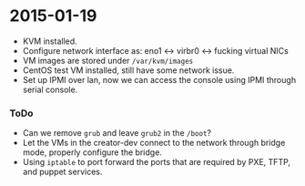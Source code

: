 # 2015-01-19
* KVM installed.
* Configure network interface as: eno1 <-> virbr0 <-> fucking virtual NICs 
* VM images are stored under `/var/kvm/images`
* CentOS test VM installed, still have some network issue.
* Set up IPMI over lan, now we can access the console using IPMI through serial console.

### ToDo
* Can we remove `grub` and leave `grub2` in the `/boot`?
* Let the VMs in the creator-dev connect to the network through bridge mode, properly configure the bridge.
* Using `iptable` to port forward the ports that are required by PXE, TFTP, and puppet services.
